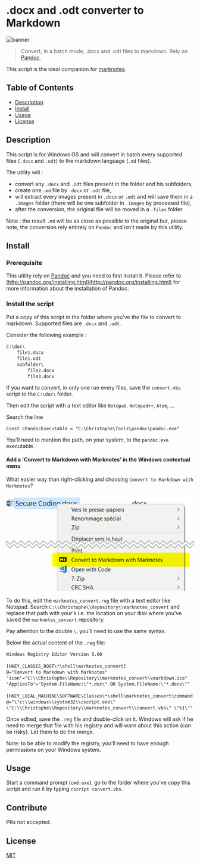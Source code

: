 # .docx and .odt converter to Markdown

![banner](images/banner.svg)

> Convert, in a batch mode, .docx and .odt files to markdown. Rely on [Pandoc](http://pandoc.org/).

This script is the ideal companion for [marknotes](https://github.com/cavo789/marknotes).

## Table of Contents

- [Description](#description)
- [Install](#install)
- [Usage](#usage)
- [License](#license)

## Description

This script is for Windows OS and will convert in batch every supported files (`.docx` and `.odt`) to the markdown language (`.md` files).

The utility will :

- convert any `.docx` and `.odt` files present in the folder and his subfolders,
- create one `.md` file by `.docx` or `.odt` file,
- will extract every images present in `.docx` or `.odt` and will save them in a `.images` folder (there will be one subfolder in `.images` by processed file),
- after the conversion, the original file will be moved in a `.files` folder

Note : the result `.md` will be as close as possible to the original but, please note, the conversion rely entirely on `Pandoc` and isn't made by this utility.

## Install

### Prerequisite

This utility rely on [Pandoc](http://pandoc.org/) and you need to first install it. Please refer to [http://pandoc.org/installing.html](http://pandoc.org/installing.html) for more information about the installation of Pandoc.

### Install the script

Put a copy of this script in the folder where you've the file to convert to markdown. Supported files are `.docx` and `.odt`.

Consider the following example :

```
C:\doc\
	file1.docx
    file1.odt
    subfolder\
		file2.docx
        file3.docx
```

If you want to convert, in only one run every files, save the `convert.vbs` script to the `C:\doc\` folder.

Then edit the script with a text editor like `Notepad`, `Notepad++`, `Atom`, ...

Search the line

```
Const cPandocExecutable = "C:\Christophe\Tools\pandoc\pandoc.exe"
```

You'll need to mention the path, on your system, to the `pandoc.exe` executable.

#### Add a 'Convert to Markdown with Marknotes' in the Windows contextual menu

What easier way than right-clicking and choosing `Convert to Markdown with Marknotes`?

![Convert to Markdown with Marknotes](images/convert_with.png)

To do this, edit the `marknotes_convert.reg` file with a text editor like Notepad. Search `C:\\Christophe\\Repository\\marknotes_convert` and replace that path with your's i.e. the location on your disk where you've saved the `marknotes_convert` repository.

Pay attention to the double `\`, you'll need to use the same syntax.

Below the actual content of the `.reg` file:

```
Windows Registry Editor Version 5.00

[HKEY_CLASSES_ROOT\*\shell\marknotes_convert]
@="Convert to Markdown with Marknotes"
"icon"="C:\\Christophe\\Repository\\marknotes_convert\\markdown.ico"
"AppliesTo"="System.FileName:\"*.doc\" OR System.FileName:\"*.docx\""

[HKEY_LOCAL_MACHINE\SOFTWARE\Classes\*\shell\marknotes_convert\command]
@="\"c:\\windows\\system32\\cscript.exe\" \"C:\\Christophe\\Repository\\marknotes_convert\\convert.vbs\" \"%1\""
```

Once edited, save the `.reg` file and double-click on it. Windows will ask if he need to merge that file with his registry and will warn about this action (can be risky). Let them to do the merge.

Note: to be able to modify the registry, you'll need to have enough permissions on your Windows system.

## Usage

Start a command prompt (`cmd.exe`), go to the folder where you've copy this script and run it by typing `cscript convert.vbs`.

## Contribute

PRs not accepted.

## License

[MIT](LICENSE)
